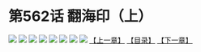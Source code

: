 # 第562话 翻海印（上）
![](https://mhpic.xiaomingtaiji.net/comic/D/斗破苍穹拆分版/562话/1.jpg-zymk.middle.webp)
![](https://mhpic.xiaomingtaiji.net/comic/D/斗破苍穹拆分版/562话/2.jpg-zymk.middle.webp)
![](https://mhpic.xiaomingtaiji.net/comic/D/斗破苍穹拆分版/562话/3.jpg-zymk.middle.webp)
![](https://mhpic.xiaomingtaiji.net/comic/D/斗破苍穹拆分版/562话/4.jpg-zymk.middle.webp)
![](https://mhpic.xiaomingtaiji.net/comic/D/斗破苍穹拆分版/562话/5.jpg-zymk.middle.webp)
![](https://mhpic.xiaomingtaiji.net/comic/D/斗破苍穹拆分版/562话/6.jpg-zymk.middle.webp)
![](https://mhpic.xiaomingtaiji.net/comic/D/斗破苍穹拆分版/562话/7.jpg-zymk.middle.webp)
![](https://mhpic.xiaomingtaiji.net/comic/D/斗破苍穹拆分版/562话/8.jpg-zymk.middle.webp)
[【上一章】](./561.md)
[【目录】](./READMD.md)
[【下一章】](./563.md)
